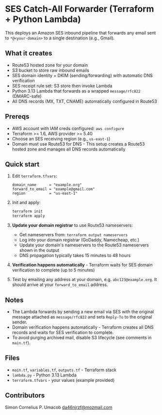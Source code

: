 # SES Catch-All Forwarder (Terraform + Python Lambda)

This deploys an Amazon SES inbound pipeline that forwards any email sent to `*@<your-domain>` to a single destination (e.g., Gmail).

## What it creates
- Route53 hosted zone for your domain
- S3 bucket to store raw inbound emails
- SES domain identity + DKIM (sending/forwarding) with automatic DNS verification
- SES receipt rule set: S3 store then invoke Lambda
- Python 3.13 Lambda that forwards as a wrapped `message/rfc822` (DMARC-safe)
- All DNS records (MX, TXT, CNAME) automatically configured in Route53

## Prereqs
- AWS account with IAM creds configured: `aws configure`
- Terraform >= 1.6, AWS provider >= 5.40
- Choose an SES receiving region (e.g., `us-east-1`)
- Domain must use Route53 for DNS - This setup creates a Route53 hosted zone and manages all DNS records automatically

## Quick start
1. Edit `terraform.tfvars`:
   ```hcl
   domain_name      = "example.org"
   forward_to_email = "example@gmail.com"
   region           = "us-east-1"
   ```
2. Init and apply:
   ```bash
   terraform init
   terraform apply
   ```
3. **Update your domain registrar** to use Route53 nameservers:
   - Get nameservers from: `terraform output nameservers`
   - Log into your domain registrar (GoDaddy, Namecheap, etc.)
   - Update your domain's nameservers to the Route53 nameservers shown in the output
   - DNS propagation typically takes 15 minutes to 48 hours

4. **Verification happens automatically** - Terraform waits for SES domain verification to complete (up to 5 minutes)

5. Test by emailing any address at your domain, e.g. `abc123@example.org`. It should arrive at your `forward_to_email` address.

## Notes
- The Lambda forwards by sending a new email via SES with the original message attached as `message/rfc822` and sets `Reply-To` to the original sender.
- Domain verification happens automatically - Terraform creates all DNS records and waits for SES verification to complete.
- To avoid purging archived mail, disable S3 lifecycle (see comments in `main.tf`).

## Files
- `main.tf`, `variables.tf`, `outputs.tf` - Terraform stack
- `lambda.py` - Python 3.13 Lambda
- `terraform.tfvars` - your values (example provided)

## Contributors
Simon Cornelius P. Umacob <da46njrzf@mozmail.com>
